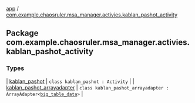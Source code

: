[app](../index.md) / [com.example.chaosruler.msa_manager.activies.kablan_pashot_activity](.)

## Package com.example.chaosruler.msa_manager.activies.kablan_pashot_activity

### Types

| [kablan_pashot](kablan_pashot/index.md) | `class kablan_pashot : Activity` |
| [kablan_pashot_arrayadapter](kablan_pashot_arrayadapter/index.md) | `class kablan_pashot_arrayadapter : ArrayAdapter<`[`big_table_data`](../com.example.chaosruler.msa_manager.object_types/big_table_data/index.md)`>` |

